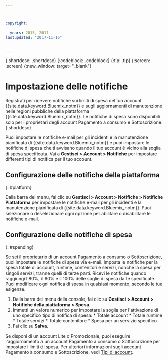 ```yaml
---



copyright:

  years: 2015, 2017
lastupdated: "2017-11-16"


---
```


{:shortdesc: .shortdesc}
{:codeblock: .codeblock}
{:tip: .tip}
{:screen: .screen}
{:new_window: target="_blank"}

# Impostazione delle notifiche
Registrati per ricevere notifiche sui limiti di spesa del tuo account {{site.data.keyword.Bluemix_notm}} e sugli aggiornamenti di manutenzione nelle regioni pubbliche della piattaforma {{site.data.keyword.Bluemix_notm}}. Le notifiche di spesa sono disponibili solo per i proprietari degli account Pagamento a consumo e Sottoscrizione.
{:shortdesc}

Puoi impostare le notifiche e-mail per gli incidenti e la manutenzione pianificata di {{site.data.keyword.Bluemix_notm}} e puoi impostare le notifiche di spesa che ti avvisano quando il tuo account è vicino alla soglia di spesa specificata. Vai a **Gestisci > Account > Notifiche** per impostare differenti tipi di notifica per il tuo account.

## Configurazione delle notifiche della piattaforma
{: #platform}

Dalla barra dei menu, fai clic su **Gestisci > Account > Notifiche > Notifiche Piattaforma** per impostare le notifiche e-mail per gli incidenti e la manutenzione pianificata di {{site.data.keyword.Bluemix_notm}}. Puoi selezionare o deselezionare ogni opzione per abilitare o disabilitare le notifiche e-mail.

## Configurazione delle notifiche di spesa
{: #spending}

Se sei il proprietario di un account Pagamento a consumo o Sottoscrizione, puoi impostare le notifiche di spesa via e-mail. Imposta le notifiche per la spesa totale di account, runtime, contenitori e servizi, nonché la spesa per singoli servizi, tranne quelli di terze parti. Ricevi le notifiche quando raggiungi l'80%, il 90% e il 100% delle soglie di spesa da te specificate. Puoi modificare ogni notifica di spesa in qualsiasi momento, secondo le tue esigenze.

  1. Dalla barra dei menu della console, fai clic su **Gestisci > Account > Notifiche della piattaforma > Spesa**.
  2. Immetti un valore numerico per impostare la soglia per l'attivazione di uno specifico tipo di notifica di spesa:
    * Totale account
    * Totale runtime
    * Totale servizi
    * Totale contenitore
    * Spesa per un servizio specifico
  3. Fai clic su **Salva**.

Se disponi di un account Lite o Promozionale, puoi eseguire l'aggiornamento a un account Pagamento a consumo o Sottoscrizione per impostare i limiti di spesa. Per ulteriori informazioni sugli account Pagamento a consumo e Sottoscrizione,
vedi [Tipi di account](/docs/pricing/index.html).
